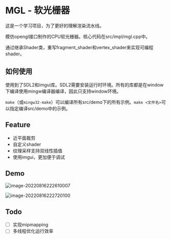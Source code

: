 # MGL - 软光栅器

这是一个学习项目，为了更好的理解渲染流水线。

模仿opengl接口制作的CPU软光栅器。核心代码在src/impl/mgl.cpp中。

通过继承Shader类，重写fragment_shader和vertex_shader来实现可编程shader。

## 如何使用

使用到了SDL2和imgui库。SDL2需要安装运行时环境。所有的库都是在window下编译使用mingw编译器编译，因此只支持window环境。

`make`（或`mingw32-make`）可以编译所有src/demo下的所有示例。`make <文件名>`可以指定编译src/demo中的示例。

## Feature

+ 近平面裁剪
+ 自定义shader
+ 纹理采样支持双线性插值
+ 使用imgui，更加便于调试

## Demo

![image-20220816222610007](https://minioapi.limil.top:9000/images/2022/08/16/image-20220816222610007_repeat_1660659975603__726553.png)



![image-20220816222720100](https://minioapi.limil.top:9000/images/2022/08/16/image-20220816222720100_repeat_1660660045391__775806.png)



## Todo

- [ ] 实现mipmapping
- [ ] 多线程优化运行效率